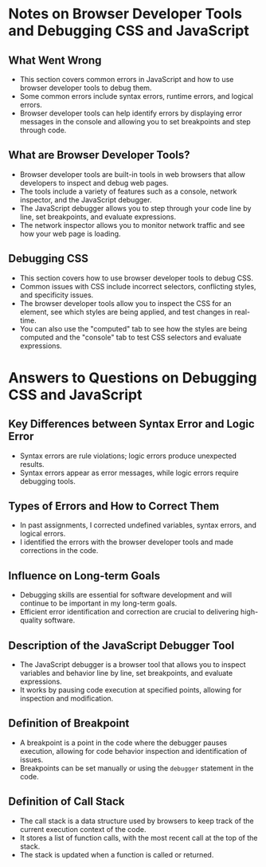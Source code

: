 # Notes on Browser Developer Tools and Debugging CSS and JavaScript

## What Went Wrong

- This section covers common errors in JavaScript and how to use browser developer tools to debug them.
- Some common errors include syntax errors, runtime errors, and logical errors.
- Browser developer tools can help identify errors by displaying error messages in the console and allowing you to set breakpoints and step through code.

## What are Browser Developer Tools?

- Browser developer tools are built-in tools in web browsers that allow developers to inspect and debug web pages.
- The tools include a variety of features such as a console, network inspector, and the JavaScript debugger.
- The JavaScript debugger allows you to step through your code line by line, set breakpoints, and evaluate expressions.
- The network inspector allows you to monitor network traffic and see how your web page is loading.

## Debugging CSS

- This section covers how to use browser developer tools to debug CSS.
- Common issues with CSS include incorrect selectors, conflicting styles, and specificity issues.
- The browser developer tools allow you to inspect the CSS for an element, see which styles are being applied, and test changes in real-time.
- You can also use the "computed" tab to see how the styles are being computed and the "console" tab to test CSS selectors and evaluate expressions.

# Answers to Questions on Debugging CSS and JavaScript

## Key Differences between Syntax Error and Logic Error

- Syntax errors are rule violations; logic errors produce unexpected results.
- Syntax errors appear as error messages, while logic errors require debugging tools.

## Types of Errors and How to Correct Them

- In past assignments, I corrected undefined variables, syntax errors, and logical errors.
- I identified the errors with the browser developer tools and made corrections in the code.

## Influence on Long-term Goals

- Debugging skills are essential for software development and will continue to be important in my long-term goals.
- Efficient error identification and correction are crucial to delivering high-quality software.

## Description of the JavaScript Debugger Tool

- The JavaScript debugger is a browser tool that allows you to inspect variables and behavior line by line, set breakpoints, and evaluate expressions.
- It works by pausing code execution at specified points, allowing for inspection and modification.

## Definition of Breakpoint

- A breakpoint is a point in the code where the debugger pauses execution, allowing for code behavior inspection and identification of issues.
- Breakpoints can be set manually or using the `debugger` statement in the code.

## Definition of Call Stack

- The call stack is a data structure used by browsers to keep track of the current execution context of the code.
- It stores a list of function calls, with the most recent call at the top of the stack.
- The stack is updated when a function is called or returned.
